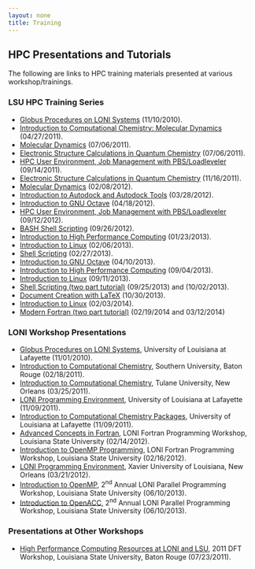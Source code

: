 ```yaml
---
layout: none
title: Training
--- 
```


## HPC Presentations and Tutorials
The following are links to HPC training materials presented at various workshop/trainings. 
       
### LSU HPC Training Series
 * <a href="https://drive.google.com/file/d/0B8JfYfXf7hnhM2M4NDIyMjItZmNlYS00ODZlLWFmNDctNGY2ZDhmZjUzMGRl">Globus Procedures on LONI Systems</a> (11/10/2010).
 * <a href="https://drive.google.com/file/d/0B8JfYfXf7hnhYTI2NDI4ZDUtNWViYy00MTc1LTllMjEtYjc3NjM1OGMzN2I4">Introduction to Computational Chemistry: Molecular Dynamics</a> (04/27/2011).
 * <a href="https://drive.google.com/file/d/0B8JfYfXf7hnhMjlmOTZhYWQtY2IyYy00MzlkLTk2ZDAtNDcxNjg0NzcxMjBm">Molecular Dynamics</a> (07/06/2011).
 * <a href="https://drive.google.com/file/d/0B8JfYfXf7hnhYWNkZmJiZDYtMTk4OS00ZDk2LTk3ZDctZTRjNTc5YzIyYjIz">Electronic Structure Calculations in Quantum Chemistry</a> (07/06/2011).
 * <a href="https://drive.google.com/file/d/0B8JfYfXf7hnhMWVlZGFmNjktYmI5OC00NTIzLWE4OTItNzJkZDU4MDBiNDdk">HPC User Environment, Job Management with PBS/Loadleveler</a> (09/14/2011).
 * <a href="https://drive.google.com/file/d/0B8JfYfXf7hnhZTBjZWE4MDAtMmY5MC00NTJkLTgzYjUtYWFhYWI0ZjU0Nzlj">Electronic Structure Calculations in Quantum Chemistry</a> (11/16/2011).
 * <a href="https://drive.google.com/file/d/0B8JfYfXf7hnhZDJiNzhlNzAtZmU3Mi00ZWI1LTgyYjYtMTFmNTNlY2IzZDgw">Molecular Dynamics</a> (02/08/2012).
 * <a href="https://drive.google.com/file/d/0B8JfYfXf7hnhV3RCb08xUWJTd2lQV3Vvc0FRbWhUZw">Introduction to Autodock and Autodock Tools</a> (03/28/2012).
 * <a href="https://drive.google.com/file/d/0B8JfYfXf7hnhQjBfSzFjWWtlM2M">Introduction to GNU Octave</a> (04/18/2012).
 * <a href="https://drive.google.com/file/d/0B8JfYfXf7hnhcVZBUGF1bXBIRFk">HPC User Environment, Job Management with PBS/Loadleveler</a> (09/12/2012).
 * <a href="https://drive.google.com/file/d/0B8JfYfXf7hnhVHRld2FKWVJJdkk">BASH Shell Scripting</a> (09/26/2012).
 * <a href="https://drive.google.com/file/d/0B8JfYfXf7hnhRHNFV1Jtemk0QVU">Introduction to High Performance Computing</a> (01/23/2013).
 * <a href="https://drive.google.com/file/d/0B8JfYfXf7hnhd0RnUFlXQ0NSLWM">Introduction to Linux</a> (02/06/2013).
 * <a href="https://drive.google.com/file/d/0B8JfYfXf7hnhTm9vdlBXM1dvUEE">Shell Scripting</a> (02/27/2013).
 * <a href="https://drive.google.com/file/d/0B8JfYfXf7hnhNldOWnRXVldRaG8">Introduction to GNU Octave</a> (04/10/2013).
 * <a href="https://drive.google.com/file/d/0B8JfYfXf7hnhREVsNmFYTXlVWTg">Introduction to High Performance Computing</a> (09/04/2013).
 * <a href="https://drive.google.com/file/d/0B8JfYfXf7hnhWGcyb19KVXBORWs">Introduction to Linux</a> (09/11/2013).
 * <a href="https://drive.google.com/file/d/0B8JfYfXf7hnhU3hWQy1hZ0FYZTA">Shell Scripting (two part tutorial)</a> (09/25/2013) and (10/02/2013).
 * <a href="https://drive.google.com/file/d/0B8JfYfXf7hnhN0pOa0xKM0hPaHc">Document Creation with LaTeX</a> (10/30/2013).
 * <a href="https://drive.google.com/file/d/0B8JfYfXf7hnhc0NuSkJqYkpIejQ">Introduction to Linux</a> (02/03/2014).
 * <a href="https://drive.google.com/file/d/0B8JfYfXf7hnhcnNITllCdU5uZWc">Modern Fortran (two part tutorial)</a> (02/19/2014 and 03/12/2014)
 
	
### LONI Workshop Presentations
 * <a href="https://drive.google.com/file/d/0B8JfYfXf7hnhOTQyNjcxMTQtZTk1NS00Mjg1LTgzYmUtOTBmMzdhYzA3MjRk">Globus Procedures on LONI Systems</a>, University of Louisiana at Lafayette (11/01/2010).
 * <a href="https://drive.google.com/file/d/0B8JfYfXf7hnhOThhYWM3MjEtMzU4ZS00MTc3LWJiN2ItNzFkNjNkNGMwOTJm">Introduction to Computational Chemistry</a>, Southern University, Baton Rouge (02/18/2011).
 * <a href="https://drive.google.com/file/d/0B8JfYfXf7hnhYjRiODkxOGYtNGJlMC00ZmViLWJhMjQtZDY1ZTgzNjYzODFi">Introduction to Computational Chemistry</a>, Tulane University, New Orleans (03/25/2011).
 * <a href="https://drive.google.com/file/d/0B8JfYfXf7hnhZmNlNjBhOWMtMTQ4My00ZjZkLTk3MDUtNTUwNzEyZTg5MmIy">LONI Programming Environment</a>, University of Louisiana at Lafayette (11/09/2011).
 * <a href="https://drive.google.com/file/d/0B8JfYfXf7hnhMzFmN2M2ZGQtYzMyNC00Yjk0LTkwZTUtZGVkNTIzOGQwM2Vl">Introduction to Computational Chemistry Packages</a>, University of Louisiana at Lafayette (11/09/2011).
 * <a href="https://drive.google.com/file/d/0B8JfYfXf7hnhZWQ0NGJjNDEtZDkwYS00ZGZiLWEyNTctMGE0NTNmNDQzNjFm">Advanced Concepts in Fortran</a>, LONI Fortran Programming Workshop, Louisiana State University (02/14/2012).
 * <a href="https://drive.google.com/file/d/0B8JfYfXf7hnhMTVjZTVlMmUtNmU4MC00YjQ0LWIxMGUtNDRjNTg3NzMxOGQ2">Introduction to OpenMP Programming</a>, LONI Fortran Programming Workshop, Louisiana State University (02/16/2012).
 * <a href="https://drive.google.com/file/d/0B8JfYfXf7hnhV00yRXZNZjdRSEc1UWJBTDgyb2UyZw">LONI Programming Environment</a>, Xavier University of Louisiana, New Orleans (03/21/2012).
 * <a href="https://drive.google.com/file/d/0B8JfYfXf7hnhNXhJdExhMk1kcDA">Introduction to OpenMP</a>, 2<sup>nd</sup> Annual LONI Parallel Programming Workshop, Louisiana State University (06/10/2013).
 * <a href="https://drive.google.com/file/d/0B8JfYfXf7hnhSC1uQzktVjROWEU">Introduction to OpenACC</a>, 2<sup>nd</sup> Annual LONI Parallel Programming Workshop, Louisiana State University (06/10/2013).

### Presentations at Other Workshops
 * <a href="https://drive.google.com/file/d/0B8JfYfXf7hnhNzRlMTBjNWItMzA0YS00YzJkLThiYWMtODMzN2NiZjUwNTll">High Performance Computing Resources at LONI and LSU</a>, 2011 DFT Workshop, Louisiana State University, Baton Rouge (07/23/2011).
